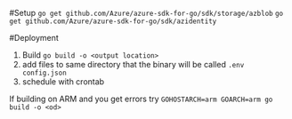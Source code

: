 #Setup
`go get github.com/Azure/azure-sdk-for-go/sdk/storage/azblob`
`go get github.com/Azure/azure-sdk-for-go/sdk/azidentity`

#Deployment

1. Build `go build -o <output location>`
2. add files to same directory that the binary will be called `.env config.json`
3. schedule with crontab

If building on ARM and you get errors try `GOHOSTARCH=arm GOARCH=arm go build -o <od>`
